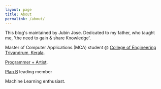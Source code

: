 ```yaml
---
layout: page
title: About
permalink: /about/
---
```


This blog's maintained by Jubin Jose.
Dedicated to my father, who taught me, 'the need to gain & share Knowledge'.

Master of Computer Applications (MCA) student @ [College of Engineering Trivandrum, Kerala](http://www.cet.ac.in).
 
[Programmer + Artist](https://youtu.be/8LdwhOEwMiU?list=PLpRfNIvlwqr895ZBuLEfQ6IISN38W4_Bm).
 
[Plan B](http://yesitsplanb.tumblr.com) leading member
 
Machine Learning enthusiast.

